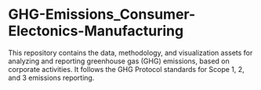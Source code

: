 # GHG-Emissions_Consumer-Electonics-Manufacturing
This repository contains the data, methodology, and visualization assets for analyzing and reporting greenhouse gas (GHG) emissions, based on corporate activities. It follows the GHG Protocol standards for Scope 1, 2, and 3 emissions reporting.

